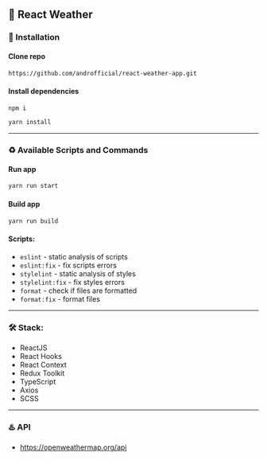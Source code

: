 ## :athletic_shoe: React Weather

### :link: Installation

#### Clone repo

```bash
https://github.com/androfficial/react-weather-app.git
```

#### Install dependencies

```bash
npm i
```

```bash
yarn install
```

---

### :recycle: Available Scripts and Commands

#### Run app

```bash
yarn run start
```

#### Build app

```bash
yarn run build
```

#### Scripts:

- `eslint` - static analysis of scripts
- `eslint:fix` - fix scripts errors
- `stylelint` - static analysis of styles
- `stylelint:fix` - fix styles errors
- `format` - check if files are formatted
- `format:fix` - format files

---

### :hammer_and_wrench: Stack:

- ReactJS
- React Hooks
- React Context
- Redux Toolkit
- TypeScript
- Axios
- SCSS

---

### :hotsprings: API

- https://openweathermap.org/api
